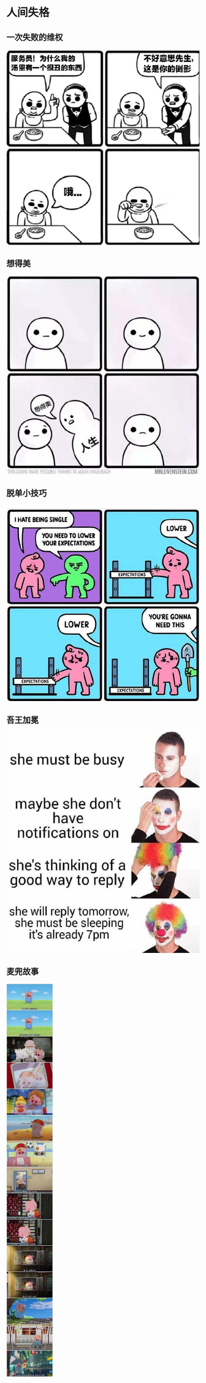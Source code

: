 # 人间失格

## 一次失败的维权

![](./imgs/一次失败的维权.jpg)

## 想得美

![](./imgs/想得美.jpg)

## 脱单小技巧

![](./imgs/脱单指南.jpg)

## 吾王加冕
![](./imgs/吾王加冕.jpg)

## 麦兜故事

![](./imgs/麦兜故事.jpg)